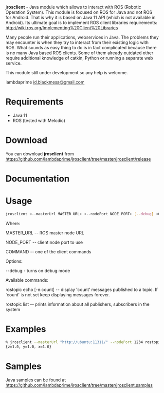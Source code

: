 **jrosclient** - Java module which allows to interact with ROS (Robotic Operation System). This module is focused on ROS for Java and not ROS for Android. That is why it is based on Java 11 API (which is not available in Android). Its ultimate goal is to implement ROS client libraries requirements: http://wiki.ros.org/Implementing%20Client%20Libraries

Many people run their applications, webservices in Java. The problems they may encounter is when they try to interact from their existing logic with ROS. What sounds as easy thing to do is in fact complicated because there is no many Java based ROS clients. Some of them already outdated other require additional knowledge of catkin, Python or running a separate web service.

This module still under development so any help is welcome.

lambdaprime <id.blackmesa@gmail.com>

# Requirements

- Java 11
- ROS (tested with Melodic)

# Download

You can download **jrosclient** from <https://github.com/lambdaprime/jrosclient/tree/master/jrosclient/release>

# Documentation

# Usage

```bash
jrosclient <--masterUrl MASTER_URL> <--nodePort NODE_PORT> [--debug] <COMMAND> [args ...]
```

Where:

MASTER\_URL -- ROS master node URL

NODE\_PORT -- client node port to use

COMMAND -- one of the client commands

Options:

--debug - turns on debug mode

Available commands:

rostopic echo [-n count] <topicName> <topicType> -- display 'count' messages published to a topic. If 'count' is not set keep displaying messages forever.

rostopic list -- prints information about all publishers, subscribers in the system

# Examples

```bash
% jrosclient --masterUrl "http://ubuntu:11311/" --nodePort 1234 rostopic echo testTopic geometry_msgs/Point
{z=1.0, y=1.0, x=1.0}
```

# Samples

Java samples can be found at <https://github.com/lambdaprime/jrosclient/tree/master/jrosclient.samples>

